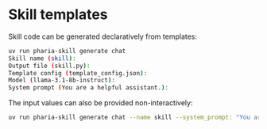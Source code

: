 # Skill templates

Skill code can be generated declaratively from templates:

```sh
uv run pharia-skill generate chat
Skill name (skill): 
Output file (skill.py): 
Template config (template_config.json): 
Model (llama-3.1-8b-instruct): 
System prompt (You are a helpful assistant.): 
```

The input values can also be provided non-interactively:

```sh
uv run pharia-skill generate chat --name skill --system_prompt: "You are a helpful assistant." --no-interactive
```